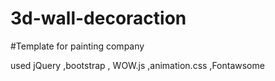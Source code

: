 # 3d-wall-decoraction

#Template for painting company

used  jQuery ,bootstrap , WOW.js ,animation.css ,Fontawsome
